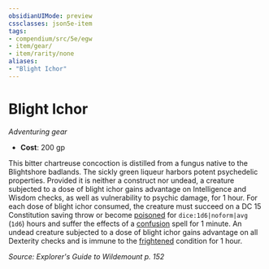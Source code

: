 ```yaml
---
obsidianUIMode: preview
cssclasses: json5e-item
tags:
- compendium/src/5e/egw
- item/gear/
- item/rarity/none
aliases: 
- "Blight Ichor"
---
```

# Blight Ichor
*Adventuring gear*  

- **Cost**: 200 gp

This bitter chartreuse concoction is distilled from a fungus native to the Blightshore badlands. The sickly green liqueur harbors potent psychedelic properties. Provided it is neither a construct nor undead, a creature subjected to a dose of blight ichor gains advantage on Intelligence and Wisdom checks, as well as vulnerability to psychic damage, for 1 hour. For each dose of blight ichor consumed, the creature must succeed on a DC 15 Constitution saving throw or become [poisoned](2-Mechanics/CLI/rules/conditions.md#Poisoned) for `dice:1d6|noform|avg` (`1d6`) hours and suffer the effects of a [confusion](2-Mechanics/CLI/spells/confusion.md) spell for 1 minute. An undead creature subjected to a dose of blight ichor gains advantage on all Dexterity checks and is immune to the [frightened](2-Mechanics/CLI/rules/conditions.md#Frightened) condition for 1 hour.

*Source: Explorer's Guide to Wildemount p. 152*